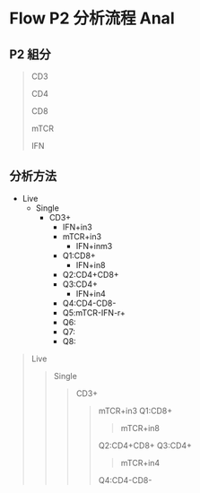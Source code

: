# Flow P2 分析流程 Anal

## P2 組分

> CD3
>
> CD4
>
> CD8
>
> mTCR
>
> IFN



## 分析方法

* Live
    * Single
        * CD3+
            * IFN+in3
            * mTCR+in3
                * IFN+inm3
            * Q1:CD8+
                * IFN+in8
            * Q2:CD4+CD8+
            * Q3:CD4+
                * IFN+in4
            * Q4:CD4-CD8-
            * Q5:mTCR-IFN-r+
            * Q6:
            * Q7:
            * Q8:





> Live
> > Single
> > > CD3+
> > > > mTCR+in3
> > > > Q1:CD8+
> > > > > mTCR+in8
> > > > 
> > > > Q2:CD4+CD8+
> > > > Q3:CD4+
> > > > > mTCR+in4
> > > > 
> > > > Q4:CD4-CD8-


